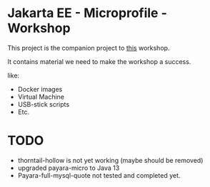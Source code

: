 # Jakarta EE - Microprofile - Workshop

This project is the companion project to [this](https://github.com/ederks85/jakarta-ee-microprofile-workshop) workshop.

It contains material we need to make the workshop a success.

like:

* Docker images
* Virtual Machine
* USB-stick scripts
* Etc.
 

# TODO

- thorntail-hollow is not yet working (maybe should be removed)
- upgraded payara-micro to Java 13
- Payara-full-mysql-quote not tested and completed yet.
